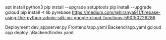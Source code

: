apt install python3
pip install --upgrade setuptools
pip install --upgrade gcloud
pip install -t lib pyrebase
https://medium.com/@hiranya911/firebase-using-the-python-admin-sdk-on-google-cloud-functions-590f50226286

Deployment
dev_appserver.py Frontend/app.yaml Backend/app.yaml
gcloud app deploy .\Backend\index.yaml